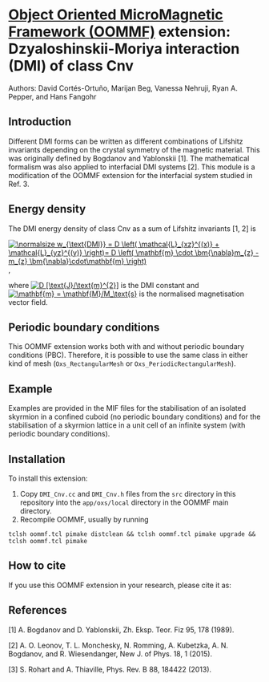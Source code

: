 # [Object Oriented MicroMagnetic Framework (OOMMF)](https://math.nist.gov/oommf/) extension: Dzyaloshinskii-Moriya interaction (DMI) of class Cnv

Authors: David Cortés-Ortuño, Marijan Beg, Vanessa Nehruji, Ryan A. Pepper, and Hans Fangohr

## Introduction

Different DMI forms can be written as different combinations of Lifshitz invariants depending on the crystal symmetry of the magnetic material. This was originally defined by Bogdanov and Yablonskii [1]. The mathematical formalism was also applied to interfacial DMI systems [2]. This module is a modification of the OOMMF extension for the interfacial system studied in Ref. 3.

## Energy density

The DMI energy density of class Cnv as a sum of Lifshitz invariants [1, 2] is

<a href="https://www.codecogs.com/eqnedit.php?latex=\normalsize&space;w_{\text{DMI}}&space;=&space;D&space;\left(&space;\mathcal{L}_{xz}^{(x)}&space;&plus;&space;\mathcal{L}_{yz}^{(y)}&space;\right)=&space;D&space;\left(&space;\mathbf{m}&space;\cdot&space;\bm{\nabla}m_{z}&space;-&space;m_{z}&space;\bm{\nabla}\cdot\mathbf{m}&space;\right)" target="_blank"><img src="https://latex.codecogs.com/gif.latex?\normalsize&space;w_{\text{DMI}}&space;=&space;D&space;\left(&space;\mathcal{L}_{xz}^{(x)}&space;&plus;&space;\mathcal{L}_{yz}^{(y)}&space;\right)=&space;D&space;\left(&space;\mathbf{m}&space;\cdot&space;\bm{\nabla}m_{z}&space;-&space;m_{z}&space;\bm{\nabla}\cdot\mathbf{m}&space;\right)" title="\normalsize w_{\text{DMI}} = D \left( \mathcal{L}_{xz}^{(x)} + \mathcal{L}_{yz}^{(y)} \right)= D \left( \mathbf{m} \cdot \bm{\nabla}m_{z} - m_{z} \bm{\nabla}\cdot\mathbf{m} \right)" /></a>,

where <a href="https://www.codecogs.com/eqnedit.php?latex=D&space;[\text{J}/\text{m}^{2}]" target="_blank"><img src="https://latex.codecogs.com/gif.latex?D&space;[\text{J}/\text{m}^{2}]" title="D [\text{J}/\text{m}^{2}]" /></a> is the DMI constant and <a href="https://www.codecogs.com/eqnedit.php?latex=\mathbf{m}&space;=&space;\mathbf{M}/M_\text{s}" target="_blank"><img src="https://latex.codecogs.com/gif.latex?\mathbf{m}&space;=&space;\mathbf{M}/M_\text{s}" title="\mathbf{m} = \mathbf{M}/M_\text{s}" /></a> is the normalised magnetisation vector field.

## Periodic boundary conditions

This OOMMF extension works both with and without periodic boundary conditions (PBC). Therefore, it is possible to use the same class in either kind of mesh (`Oxs_RectangularMesh` or `Oxs_PeriodicRectangularMesh`).

## Example

Examples are provided in the MIF files for the stabilisation of an isolated skyrmion in a confined cuboid (no periodic boundary conditions) and for the stabilisation of a skyrmion lattice in a unit cell of an infinite system (with periodic boundary conditions).

## Installation

To install this extension:
1. Copy `DMI_Cnv.cc` and `DMI_Cnv.h` files from the `src` directory in this repository into the `app/oxs/local` directory in the OOMMF main directory.
2. Recompile OOMMF, usually by running
```
tclsh oommf.tcl pimake distclean && tclsh oommf.tcl pimake upgrade && tclsh oommf.tcl pimake
```

## How to cite

If you use this OOMMF extension in your research, please cite it as:


## References

[1] A. Bogdanov and D. Yablonskii, Zh. Eksp. Teor. Fiz 95, 178 (1989).

[2] A. O. Leonov, T. L. Monchesky, N. Romming, A. Kubetzka, A. N. Bogdanov, and R. Wiesendanger, New J. of Phys. 18, 1 (2015).

[3] S. Rohart and A. Thiaville, Phys. Rev. B 88, 184422 (2013).
